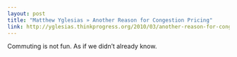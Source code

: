 ```yaml
---
layout: post
title: "Matthew Yglesias » Another Reason for Congestion Pricing"
link: http://yglesias.thinkprogress.org/2010/03/another-reason-for-congestion-pricing/
---
```

Commuting is not fun. As if we didn’t already know.
